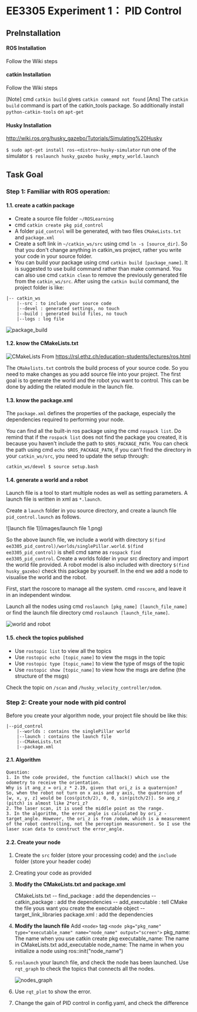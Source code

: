 # EE3305 Experiment 1： PID Control

## PreInstallation
#### ROS Installation
Follow the Wiki steps
#### catkin Installation
Follow the Wiki steps

[Note] cmd `catkin build` gives `catkin command not found`
[Ans] The `catkin build` command is part of the catkin_tools package. So additionally install `python-catkin-tools` on `apt-get` 

#### Husky Installation
<http://wiki.ros.org/husky_gazebo/Tutorials/Simulating%20Husky>

`$ sudo apt-get install ros-<distro>-husky-simulator`
run one of the simulator
`$ roslaunch husky_gazebo husky_empty_world.launch`


## Task Goal
### Step 1: Familiar with ROS operation:
#### 1.1. create a catkin package
* Create a source file folder `~/ROSLearning`
* cmd `catkin create pkg pid_control`
* A folder `pid_control` will be generated, with two files `CMakeLists.txt` and `package.xml`
* Create a soft link in `~/catkin_ws/src` using cmd `ln -s [source_dir]`. So that you don't change anything in catkin_ws project, rather you write your code in your source folder.
* You can build your package using cmd `catkin build [package_name]`. It is suggested to use build command rather than make command. You can also use cmd `catkin clean` to remove the previously generated file from the `catkin_ws/src`. After using the `catkin build` command, the project folder is like:

```
|-- catkin_ws
    |--src : to include your source code
    |--devel : generated settings, no touch
    |--build : generated build files, no touch
    |--logs : log file
```

![package_build](images/package_build.png)

#### 1.2. know the CMakeLists.txt
![CMakeLists](images/CMakeLists_txt.png)
From <https://rsl.ethz.ch/education-students/lectures/ros.html>

The `CMakelists.txt` controls the build process of your source code. So you need to make changes as you add source file into your project. The first goal is to generate the world and the robot you want to control. This can be done by adding the related module in the launch file.  

#### 1.3. know the package.xml
The `package.xml` defines the properties of the package, especially the dependencies required to performing your node.

You can find all the built-in ros package using the cmd `rospack list`. Do remind that if the `rospack list` does not find the package you created, it is because you haven't include the path to `$ROS_PACKAGE_PATH`. You can check the path using cmd `echo $ROS_PACKAGE_PATH`, if you can't find the directory in your `catkin_ws/src`, you need to update the setup through:

```
catkin_ws/devel $ source setup.bash
```

#### 1.4. generate a world and a robot
Launch file is a tool to start multiple nodes as well as setting parameters. A launch file is written in xml as `*.launch`.

Create a `launch` folder in you source directory, and create a launch file `pid_control.launch` as follows.

![launch file 1](images/launch file 1.png)

So the above launch file, we include a world with directory `$(find ee3305_pid_control)/worlds/singlePillar.world`. `$(find ee3305_pid_control)` is shell cmd same as `rospack find ee3305_pid_control`. Create a worlds folder in your src directory and import the world file provided. A robot model is also included with directory `$(find husky_gazebo)` check this package by yourself. In the end we add a node to visualise the world and the robot.

First, start the roscore to manage all the system. cmd `roscore`, and leave it in an independent window.

Launch all the nodes using cmd `roslaunch [pkg_name] [launch_file_name]` or find the launch file directory cmd `roslaunch [launch_file_name]`.

![world and robot](images/world_and_robot.png)

#### 1.5. check the topics published
* Use `rostopic list` to view all the topics
* Use `rostopic echo [topic_name]` to view the msgs in the topic
* Use `rostopic type [topic_name]` to view the type of msgs of the topic
* Use `rostopic show [topic_name]` to view how the msgs are define (the structure of the msgs)

Check the topic on `/scan` and `/husky_velocity_controller/odom`.

### Step 2: Create your node with pid control

Before you create your algorithm node, your project file should be like this:

```
|--pid_control
    |--worlds : contains the singlePillar world 
    |--launch : contains the launch file
    |--CMakeLists.txt
    |--package.xml
```

#### 2.1. Algorithm

```
Question:
1. In the code provided, the function callback() which use the odometry to receive the orientation.
Why is it ang_z = ori_z * 2.19, given that ori_z is a quaternion?
So, when the robot not turn on x axis and y axis, the quaternion of [w, x, y, z] would be [cos(pitch/2), 0, 0, sin(pitch/2)]. So ang_z (pitch) is almost like 2*ori_z? 
2. The laser scan, it is used the middle point as the range.
3. In the algorithm, the error_angle is calculated by ori_z - target_angle. However, the ori_z is from /odom, which is a measurement of the robot controlling, not the perception measurement. So I use the laser scan data to construct the error_angle.
```

#### 2.2. Create your node
1. Create the `src` folder (store your processing code) and the `include` folder (store your header code)
2. Creating your code as provided
3. **Modify the CMakeLists.txt and package.xml**

    CMakeLists.txt
    -- find_package : add the dependencies
    -- catkin_package : add the dependencies
    -- add_executable : tell CMake the file yous want you create the executable object
    -- target_link_libraries
    package.xml : add the dependencies
    
4. **Modify the launch file**
Add `<node>` tag
`<node pkg="pkg_name" type="executable_name" name="node_name" output="screen">`
pkg_name: The name when you use catkin create pkg
executable_name: The name in CMakeLists.txt add_executable
node_name: The name in when you initialize a node using ros::init("node_name")

5. `roslaunch` your launch file, and check the node has been launched. Use `rqt_graph` to check the topics that connects all the nodes.

    ![nodes_graph](images/nodes_graph.png)

6. Use `rqt_plot` to show the error.

7. Change the gain of PID control in config.yaml, and check the difference


















